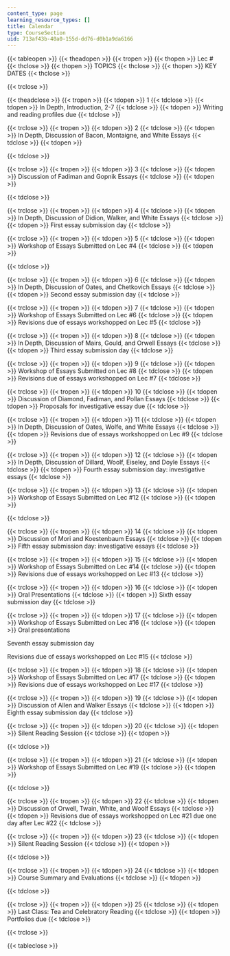 ```yaml
---
content_type: page
learning_resource_types: []
title: Calendar
type: CourseSection
uid: 713af43b-40a0-155d-dd76-d0b1a9da6166
---
```


{{< tableopen >}}
{{< theadopen >}}
{{< tropen >}}
{{< thopen >}}
Lec #
{{< thclose >}}
{{< thopen >}}
TOPICS
{{< thclose >}}
{{< thopen >}}
KEY DATES
{{< thclose >}}

{{< trclose >}}

{{< theadclose >}}
{{< tropen >}}
{{< tdopen >}}
1
{{< tdclose >}}
{{< tdopen >}}
In Depth, Introduction, 2-7
{{< tdclose >}}
{{< tdopen >}}
Writing and reading profiles due
{{< tdclose >}}

{{< trclose >}}
{{< tropen >}}
{{< tdopen >}}
2
{{< tdclose >}}
{{< tdopen >}}
In Depth, Discussion of Bacon, Montaigne, and White Essays
{{< tdclose >}}
{{< tdopen >}}

{{< tdclose >}}

{{< trclose >}}
{{< tropen >}}
{{< tdopen >}}
3
{{< tdclose >}}
{{< tdopen >}}
Discussion of Fadiman and Gopnik Essays
{{< tdclose >}}
{{< tdopen >}}

{{< tdclose >}}

{{< trclose >}}
{{< tropen >}}
{{< tdopen >}}
4
{{< tdclose >}}
{{< tdopen >}}
In Depth, Discussion of Didion, Walker, and White Essays
{{< tdclose >}}
{{< tdopen >}}
First essay submission day
{{< tdclose >}}

{{< trclose >}}
{{< tropen >}}
{{< tdopen >}}
5
{{< tdclose >}}
{{< tdopen >}}
Workshop of Essays Submitted on Lec #4
{{< tdclose >}}
{{< tdopen >}}

{{< tdclose >}}

{{< trclose >}}
{{< tropen >}}
{{< tdopen >}}
6
{{< tdclose >}}
{{< tdopen >}}
In Depth, Discussion of Oates, and Chetkovich Essays
{{< tdclose >}}
{{< tdopen >}}
Second essay submission day
{{< tdclose >}}

{{< trclose >}}
{{< tropen >}}
{{< tdopen >}}
7
{{< tdclose >}}
{{< tdopen >}}
Workshop of Essays Submitted on Lec #6
{{< tdclose >}}
{{< tdopen >}}
Revisions due of essays workshopped on Lec #5
{{< tdclose >}}

{{< trclose >}}
{{< tropen >}}
{{< tdopen >}}
8
{{< tdclose >}}
{{< tdopen >}}
In Depth, Discussion of Mairs, Gould, and Orwell Essays
{{< tdclose >}}
{{< tdopen >}}
Third essay submission day
{{< tdclose >}}

{{< trclose >}}
{{< tropen >}}
{{< tdopen >}}
9
{{< tdclose >}}
{{< tdopen >}}
Workshop of Essays Submitted on Lec #8
{{< tdclose >}}
{{< tdopen >}}
Revisions due of essays workshopped on Lec #7
{{< tdclose >}}

{{< trclose >}}
{{< tropen >}}
{{< tdopen >}}
10
{{< tdclose >}}
{{< tdopen >}}
Discussion of Diamond, Fadiman, and Pollan Essays
{{< tdclose >}}
{{< tdopen >}}
Proposals for investigative essay due
{{< tdclose >}}

{{< trclose >}}
{{< tropen >}}
{{< tdopen >}}
11
{{< tdclose >}}
{{< tdopen >}}
In Depth, Discussion of Oates, Wolfe, and White Essays
{{< tdclose >}}
{{< tdopen >}}
Revisions due of essays workshopped on Lec #9
{{< tdclose >}}

{{< trclose >}}
{{< tropen >}}
{{< tdopen >}}
12
{{< tdclose >}}
{{< tdopen >}}
In Depth, Discussion of Dillard, Woolf, Eiseley, and Doyle Essays
{{< tdclose >}}
{{< tdopen >}}
Fourth essay submission day: investigative essays
{{< tdclose >}}

{{< trclose >}}
{{< tropen >}}
{{< tdopen >}}
13
{{< tdclose >}}
{{< tdopen >}}
Workshop of Essays Submitted on Lec #12
{{< tdclose >}}
{{< tdopen >}}

{{< tdclose >}}

{{< trclose >}}
{{< tropen >}}
{{< tdopen >}}
14
{{< tdclose >}}
{{< tdopen >}}
Discussion of Mori and Koestenbaum Essays
{{< tdclose >}}
{{< tdopen >}}
Fifth essay submission day: investigative essays
{{< tdclose >}}

{{< trclose >}}
{{< tropen >}}
{{< tdopen >}}
15
{{< tdclose >}}
{{< tdopen >}}
Workshop of Essays Submitted on Lec #14
{{< tdclose >}}
{{< tdopen >}}
Revisions due of essays workshopped on Lec #13
{{< tdclose >}}

{{< trclose >}}
{{< tropen >}}
{{< tdopen >}}
16
{{< tdclose >}}
{{< tdopen >}}
Oral Presentations
{{< tdclose >}}
{{< tdopen >}}
Sixth essay submission day
{{< tdclose >}}

{{< trclose >}}
{{< tropen >}}
{{< tdopen >}}
17
{{< tdclose >}}
{{< tdopen >}}
Workshop of Essays Submitted on Lec #16
{{< tdclose >}}
{{< tdopen >}}
Oral presentations  
  
Seventh essay submission day  
  
Revisions due of essays workshopped on Lec #15
{{< tdclose >}}

{{< trclose >}}
{{< tropen >}}
{{< tdopen >}}
18
{{< tdclose >}}
{{< tdopen >}}
Workshop of Essays Submitted on Lec #17
{{< tdclose >}}
{{< tdopen >}}
Revisions due of essays workshopped on Lec #17
{{< tdclose >}}

{{< trclose >}}
{{< tropen >}}
{{< tdopen >}}
19
{{< tdclose >}}
{{< tdopen >}}
Discussion of Allen and Walker Essays
{{< tdclose >}}
{{< tdopen >}}
Eighth essay submission day
{{< tdclose >}}

{{< trclose >}}
{{< tropen >}}
{{< tdopen >}}
20
{{< tdclose >}}
{{< tdopen >}}
Silent Reading Session
{{< tdclose >}}
{{< tdopen >}}

{{< tdclose >}}

{{< trclose >}}
{{< tropen >}}
{{< tdopen >}}
21
{{< tdclose >}}
{{< tdopen >}}
Workshop of Essays Submitted on Lec #19
{{< tdclose >}}
{{< tdopen >}}

{{< tdclose >}}

{{< trclose >}}
{{< tropen >}}
{{< tdopen >}}
22
{{< tdclose >}}
{{< tdopen >}}
Discussion of Orwell, Twain, White, and Woolf Essays
{{< tdclose >}}
{{< tdopen >}}
Revisions due of essays workshopped on Lec #21 due one day after Lec #22
{{< tdclose >}}

{{< trclose >}}
{{< tropen >}}
{{< tdopen >}}
23
{{< tdclose >}}
{{< tdopen >}}
Silent Reading Session
{{< tdclose >}}
{{< tdopen >}}

{{< tdclose >}}

{{< trclose >}}
{{< tropen >}}
{{< tdopen >}}
24
{{< tdclose >}}
{{< tdopen >}}
Course Summary and Evaluations
{{< tdclose >}}
{{< tdopen >}}

{{< tdclose >}}

{{< trclose >}}
{{< tropen >}}
{{< tdopen >}}
25
{{< tdclose >}}
{{< tdopen >}}
Last Class: Tea and Celebratory Reading
{{< tdclose >}}
{{< tdopen >}}
Portfolios due
{{< tdclose >}}

{{< trclose >}}

{{< tableclose >}}